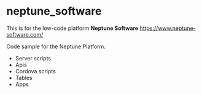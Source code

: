 # neptune_software
This is for the low-code platform **Neptune Software** https://www.neptune-software.com/

Code sample for the Neptune Platform.

- Server scripts
- Apis
- Cordova scripts
- Tables
- Apps



